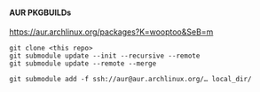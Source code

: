 #### AUR PKGBUILDs

https://aur.archlinux.org/packages?K=wooptoo&SeB=m

```
git clone <this repo>
git submodule update --init --recursive --remote
git submodule update --remote --merge

git submodule add -f ssh://aur@aur.archlinux.org/… local_dir/
```
